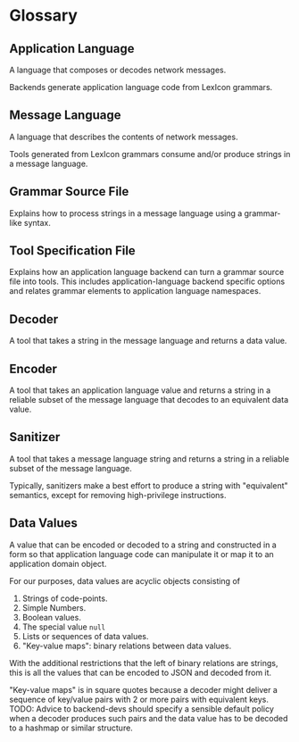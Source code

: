 # Glossary

## Application Language

A language that composes or decodes network messages.

Backends generate application language code from LexIcon grammars.

## Message Language

A language that describes the contents of network messages.

Tools generated from LexIcon grammars consume and/or produce strings
in a message language.

## Grammar Source File

Explains how to process strings in a message language
using a grammar-like syntax.

## Tool Specification File

Explains how an application language backend can turn a grammar source
file into tools.  This includes application-language backend specific
options and relates grammar elements to application language namespaces.

## Decoder

A tool that takes a string in the message language and returns a data value.

## Encoder

A tool that takes an application language value and returns a string in a
reliable subset of the message language that decodes to an equivalent
data value.

## Sanitizer

A tool that takes a message language string and returns a string in a
reliable subset of the message language.

Typically, sanitizers make a best effort to produce a string with
"equivalent" semantics, except for removing high-privilege instructions.

## Data Values

A value that can be encoded or decoded to a string and constructed in
a form so that application language code can manipulate it or map it to
an application domain object.

For our purposes, data values are acyclic objects consisting of

1. Strings of code-points.
2. Simple Numbers.
3. Boolean values.
4. The special value `null`
5. Lists or sequences of data values.
6. "Key-value maps": binary relations between data values.

With the additional restrictions that the left of binary relations are strings,
this is all the values that can be encoded to JSON and decoded from it.

"Key-value maps" is in square quotes because a decoder might deliver a
sequence of key/value pairs with 2 or more pairs with equivalent keys.
TODO: Advice to backend-devs should specify a sensible default policy
when a decoder produces such pairs and the data value has to be decoded to
a hashmap or similar structure.
